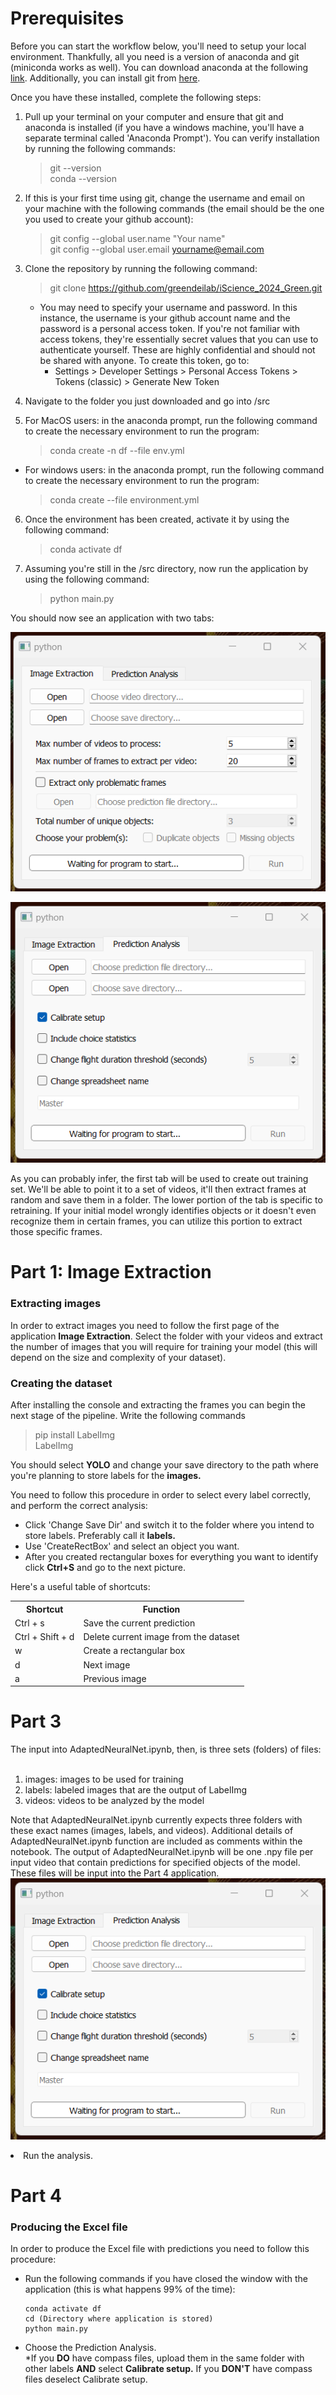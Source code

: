 <h1>Prerequisites</h1>
Before you can start the workflow below, you'll need to setup your local environment. Thankfully, all you need is a version of anaconda and git (miniconda works as well). You can download anaconda at the following <a href="https://www.anaconda.com/download">link</a>. Additionally, you can install git from <a href="https://git-scm.com/downloads">here</a>.

Once you have these installed, complete the following steps:

1. Pull up your terminal on your computer and ensure that git and anaconda is installed (if you have a windows machine, you'll have a separate terminal called 'Anaconda Prompt'). You can verify installation by running the following commands:
    > git --version<br/>
    > conda --version

2. If this is your first time using git, change the username and email on your machine with the following commands (the email should be the one you used to create your github account):

    > git config --global user.name "Your name"<br/>
    > git config --global user.email yourname@email.com

3. Clone the repository by running the following command: 
    > git clone https://github.com/greendeilab/iScience_2024_Green.git

    - You may need to specify your username and password. In this instance, the username is your github account name and the password is a personal access token. If you're not familiar with access tokens, they're essentially secret values that you can use to authenticate yourself. These are highly confidential and should not be shared with anyone. To create this token, go to: 
        -  Settings > Developer Settings > Personal Access Tokens > Tokens (classic) > Generate New Token
    
4. Navigate to the folder you just downloaded and go into /src

5. For MacOS users: in the anaconda prompt, run the following command to create the necessary environment to run the program:
    > conda create -n df --file env.yml 
- For windows users: in the anaconda prompt, run the following command to create the necessary environment to run the program:
    > conda create --file environment.yml

6. Once the environment has been created, activate it by using the following command:
    > conda activate df 
  
7. Assuming you're still in the /src directory, now run the application by using the following command:
    > python main.py

You should now see an application with two tabs:

![Image Extraction Tab](./readme_images/image-extraction-frame.png?raw=true)


![Prediction Analysis Tab](./readme_images/prediction-analysis-frame.png?raw=true)

As you can probably infer, the first tab will be used to create out training set. We'll be able to point it to a set of videos, it'll then extract frames at random and save them in a folder. The lower portion of the tab is specific to retraining. If your initial model wrongly identifies objects or it doesn't even recognize them in certain frames, you can utilize this portion to extract those specific frames.

<h1>Part 1: Image Extraction</h1>

<h3 id="training">Extracting images</h3>
In order to extract images you need to follow the first page of the application <strong>Image Extraction</strong>. Select the folder with your videos and extract the number of images that you will require for training your model (this will depend on the size and complexity of your dataset). 

<h3 id="training">Creating the dataset</h3>

<p> After installing the console and extracting the frames you can begin the next stage of the pipeline. Write the following commands</p>

> pip install LabelImg </br>
> LabelImg

<p>You should select <strong>YOLO</strong> and change your save directory to the path where you're planning to store labels for the <strong>images.</strong></p>

You need to follow this procedure in order to select every label correctly, and perform the correct analysis:
<ul>
<li> Click 'Change Save Dir' and switch it to the folder where you intend to store labels. Preferably call it <strong>labels.</strong></li>
<li> Use 'CreateRectBox' and select an object you want.

<li>After you created rectangular boxes for everything you want to identify click <strong>Ctrl+S</strong> and go to the next picture.</li>
</li>
</ul>
Here's a useful table of shortcuts:
<table>
  <tr>
    <th>Shortcut</th>
    <th>Function</th>
  </tr>
  <tr>
    <td>Ctrl + s</td>
    <td>Save the current prediction</td>
  </tr>
  <tr>
    <td>Ctrl + Shift + d</td>
    <td>Delete current image from the dataset</td>
  </tr>
  <tr>
    <td>w</td>
    <td>Create a rectangular box</td>
  </tr>
  <tr>
    <td>d</td>
    <td>Next image</td>
  </tr>
  <tr>
    <td>a</td>
    <td>Previous image</td>
  </tr>
</table>

<h1>Part 3</h1>
The input into AdaptedNeuralNet.ipynb, then, is three sets (folders) of files:
<br/><br/>

<ol>
    <li>images: images to be used for training</li>
    <li>labels: labeled images that are the output of LabelImg </li>
    <li>videos: videos to be analyzed by the model</li>
</ol>

Note that AdaptedNeuralNet.ipynb currently expects three folders with these exact names (images, labels, and videos). Additional details of AdaptedNeuralNet.ipynb function are included as comments within the notebook. The output of AdaptedNeuralNet.ipynb will be one .npy file per input video that contain predictions for specified objects of the model. These files will be input into the Part 4 application.
![Prediction Analysis Tab](./readme_images/prediction-analysis-frame.png?raw=true)
<li>Run the analysis.</li>
</ul>

<h1>Part 4</h1>

<h3>Producing the Excel file</h3>
<p>In order to produce the Excel file with predictions you need to follow this procedure:</p>
<ul>
<li>Run the following commands if you have closed the window with the application (this is what happens 99% of the time):</li>

    conda activate df
    cd (Directory where application is stored)
    python main.py
<li>Choose the Prediction Analysis. <br> *If you <strong>DO</strong> have compass files, upload them in the same folder with other labels <strong>AND</strong> select <strong>Calibrate setup.</strong> If you <strong>DON'T</strong> have compass files deselect Calibrate setup. </li>
